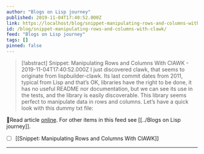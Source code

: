 ```yaml
---
author: "Blogs on Lisp journey"
published: 2019-11-04T17:40:52.000Z
link: https://localhost/blog/snippet-manipulating-rows-and-columns-with-clawk/
id: /blog/snippet-manipulating-rows-and-columns-with-clawk/
feed: "Blogs on Lisp journey"
tags: []
pinned: false
---
```

> [!abstract] Snippet: Manipulating Rows and Columns With ClAWK - 2019-11-04T17:40:52.000Z
> I just discovered clawk, that seems to originate from lispbuilder-clawk. Its last commit dates from 2011, typical from Lisp and that’s OK, libraries have the right to be done, it has no useful README nor documentation, but we can see its use in the tests, and the library is easily discoverable. This library seems perfect to manipulate data in rows and columns. Let’s have a quick look with this dummy txt file:

🔗Read article [online](https://localhost/blog/snippet-manipulating-rows-and-columns-with-clawk/). For other items in this feed see [[../Blogs on Lisp journey]].

- [ ] [[Snippet꞉ Manipulating Rows and Columns With ClAWK]]
- - -

